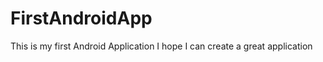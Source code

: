 FirstAndroidApp
===============

This is my first Android Application 
I hope I can create a great application
